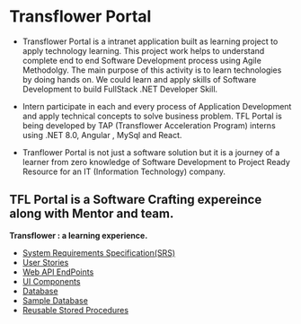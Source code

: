 # Transflower Portal

- Transflower Portal is a intranet application  built as learning project to apply technology learning. This project work helps to understand complete end to end Software Development process using Agile Methodolgy. The main purpose of this activity is to learn technologies by doing hands on. We could learn and apply skills of Software Development to build FullStack .NET Developer Skill.

- Intern participate in each and every process of Application Development and apply technical concepts to solve business problem. TFL Portal is being developed by TAP (Transflower Acceleration Program) interns using .NET 8.0, Angular , MySql and React.
- Tranflower Portal is not  just a software solution but it is a journey of a learner from zero knowledge of Software Development to Project Ready Resource for an IT (Information Technology) company.


## TFL Portal is a Software Crafting expereince along with Mentor and team.

<b>Transflower : a learning experience.</b>
- <a href="https://github.com/RaviTambade/TFLPortal/blob/main/Documentation/SRS.md"> System Requirements Specification(SRS)</a>
- <a href="https://github.com/RaviTambade/TFLPortal/blob/main/Documentation/ProductBacklog.md"> User Stories</a>
- <a href="https://github.com/RaviTambade/TFLPortal/blob/main/Documentation/ProductBacklog.md"> Web API EndPoints</a>
- <a href="https://github.com/RaviTambade/TFLPortal/blob/main/Documentation/ListOfAPI.txt">UI  Components</a>
- <a href=" https://github.com/RaviTambade/TFLPortal/blob/main/WebSolution/Databases/createdb.sql">Database</a>
- <a href="https://github.com/RaviTambade/TFLPortal/blob/main/WebSolution/Databases/sampledb.sql">Sample Database</a>
- <a href="https://github.com/RaviTambade/TFLPortal/blob/main/WebSolution/Databases/spdb.sql">Reusable Stored Procedures</a>
